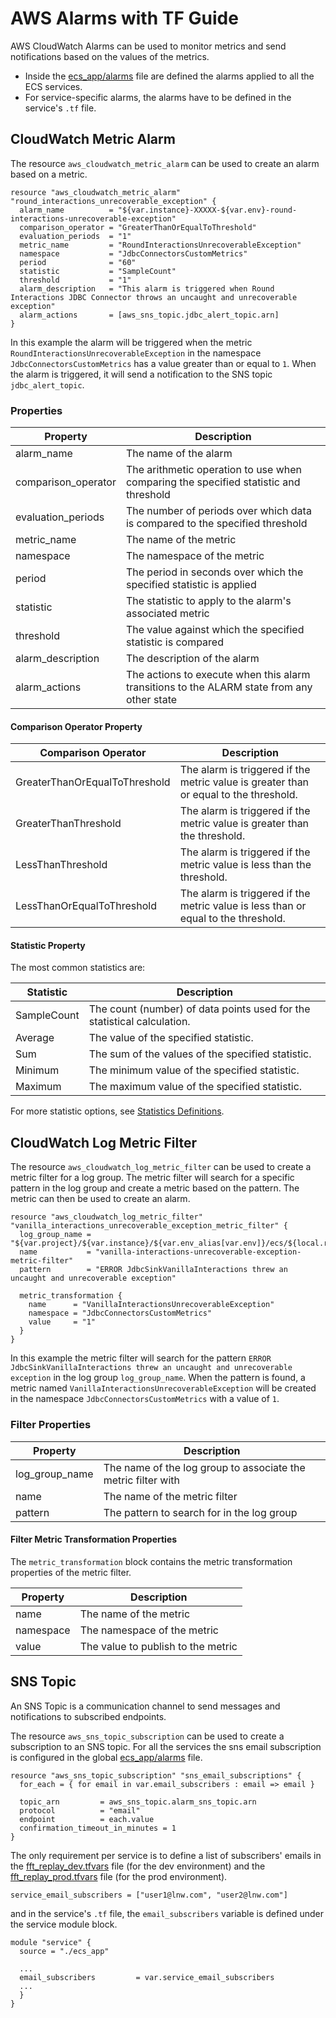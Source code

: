 # AWS Alarms with TF Guide
AWS CloudWatch Alarms can be used to monitor metrics and send notifications based on the values of the metrics.

* Inside the [ecs_app/alarms](ecs_app/alarm.tf) file are defined the alarms applied to all the ECS services.
* For service-specific alarms, the alarms have to be defined in the service's `.tf` file.

## CloudWatch Metric Alarm
The resource `aws_cloudwatch_metric_alarm` can be used to create an alarm based on a metric.

```hcl
resource "aws_cloudwatch_metric_alarm" "round_interactions_unrecoverable_exception" {
  alarm_name          = "${var.instance}-XXXXX-${var.env}-round-interactions-unrecoverable-exception"
  comparison_operator = "GreaterThanOrEqualToThreshold"
  evaluation_periods  = "1"
  metric_name         = "RoundInteractionsUnrecoverableException"
  namespace           = "JdbcConnectorsCustomMetrics"
  period              = "60"
  statistic           = "SampleCount"
  threshold           = "1"
  alarm_description   = "This alarm is triggered when Round Interactions JDBC Connector throws an uncaught and unrecoverable exception"
  alarm_actions       = [aws_sns_topic.jdbc_alert_topic.arn]
}
```

In this example the alarm will be triggered when the metric `RoundInteractionsUnrecoverableException` in the namespace `JdbcConnectorsCustomMetrics` has a value greater than or equal to `1`. 
When the alarm is triggered, it will send a notification to the SNS topic `jdbc_alert_topic`.

### Properties
| Property            | Description                                                                                |
|---------------------|--------------------------------------------------------------------------------------------|
| alarm_name          | The name of the alarm                                                                      |
| comparison_operator | The arithmetic operation to use when comparing the specified statistic and threshold       |
| evaluation_periods  | The number of periods over which data is compared to the specified threshold               |
| metric_name         | The name of the metric                                                                     |
| namespace           | The namespace of the metric                                                                |
| period              | The period in seconds over which the specified statistic is applied                        |
| statistic           | The statistic to apply to the alarm's associated metric                                    |
| threshold           | The value against which the specified statistic is compared                                |
| alarm_description   | The description of the alarm                                                               |
| alarm_actions       | The actions to execute when this alarm transitions to the ALARM state from any other state |


#### Comparison Operator Property
| Comparison Operator           | Description                                                                           |
|-------------------------------|---------------------------------------------------------------------------------------|
| GreaterThanOrEqualToThreshold | The alarm is triggered if the metric value is greater than or equal to the threshold. |
| GreaterThanThreshold          | The alarm is triggered if the metric value is greater than the threshold.             |
| LessThanThreshold             | The alarm is triggered if the metric value is less than the threshold.                |
| LessThanOrEqualToThreshold    | The alarm is triggered if the metric value is less than or equal to the threshold.    |


#### Statistic Property
The most common statistics are:

| Statistic   | Description                                                             |
|-------------|-------------------------------------------------------------------------|
| SampleCount | The count (number) of data points used for the statistical calculation. |
| Average     | The value of the specified statistic.                                   |
| Sum         | The sum of the values of the specified statistic.                       |
| Minimum     | The minimum value of the specified statistic.                           |
| Maximum     | The maximum value of the specified statistic.                           |

For more statistic options, see [Statistics Definitions](https://docs.aws.amazon.com/AmazonCloudWatch/latest/monitoring/Statistics-definitions.html).


## CloudWatch Log Metric Filter
The resource `aws_cloudwatch_log_metric_filter` can be used to create a metric filter for a log group. 
The metric filter will search for a specific pattern in the log group and create a metric based on the pattern. 
The metric can then be used to create an alarm. 

```hcl
resource "aws_cloudwatch_log_metric_filter" "vanilla_interactions_unrecoverable_exception_metric_filter" {
  log_group_name = "${var.project}/${var.instance}/${var.env_alias[var.env]}/ecs/${local.replayjdbcconnector_name}"
  name           = "vanilla-interactions-unrecoverable-exception-metric-filter"
  pattern        = "ERROR JdbcSinkVanillaInteractions threw an uncaught and unrecoverable exception"

  metric_transformation {
    name      = "VanillaInteractionsUnrecoverableException"
    namespace = "JdbcConnectorsCustomMetrics"
    value     = "1"
  }
}
```

In this example the metric filter will search for the pattern `ERROR JdbcSinkVanillaInteractions threw an uncaught and unrecoverable exception` in the log group `log_group_name`. 
When the pattern is found, a metric named `VanillaInteractionsUnrecoverableException` will be created in the namespace `JdbcConnectorsCustomMetrics` with a value of `1`.


### Filter Properties

| Property       | Description                                                   |
|----------------|---------------------------------------------------------------|
| log_group_name | The name of the log group to associate the metric filter with |
| name           | The name of the metric filter                                 |
| pattern        | The pattern to search for in the log group                    |

#### Filter Metric Transformation Properties
The `metric_transformation` block contains the metric transformation properties of the metric filter.

| Property  | Description                        |
|-----------|------------------------------------|
| name      | The name of the metric             |
| namespace | The namespace of the metric        |
| value     | The value to publish to the metric |

## SNS Topic
An SNS Topic is a communication channel to send messages and notifications to subscribed endpoints.

The resource `aws_sns_topic_subscription` can be used to create a subscription to an SNS topic.
For all the services the sns email subscription is configured in the global [ecs_app/alarms](ecs_app/alarm.tf) file.

```hcl
resource "aws_sns_topic_subscription" "sns_email_subscriptions" {
  for_each = { for email in var.email_subscribers : email => email }

  topic_arn         = aws_sns_topic.alarm_sns_topic.arn
  protocol          = "email"
  endpoint          = each.value
  confirmation_timeout_in_minutes = 1
}
```

The only requirement per service is to define a list of subscribers' emails in the [fft_replay_dev.tfvars](fft_replay_dev.tfvars) file (for the dev environment) and the [fft_replay_prod.tfvars](fft_replay_prod.tfvars) file (for the prod environment).
```hcl
service_email_subscribers = ["user1@lnw.com", "user2@lnw.com"]
```

and in the service's `.tf` file, the `email_subscribers` variable is defined under the service module block.

```hcl
module "service" {
  source = "./ecs_app"
  
  ...
  email_subscribers         = var.service_email_subscribers
  ...
  }
}